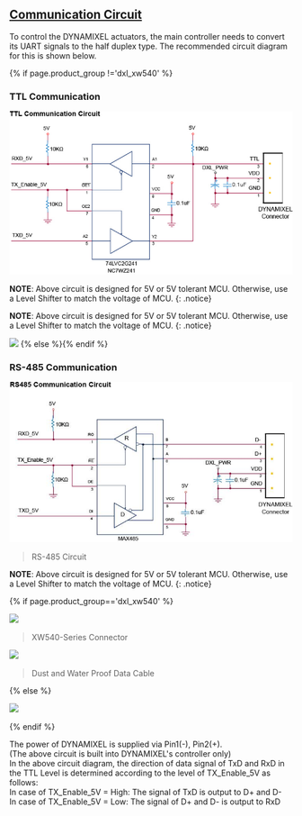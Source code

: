 ## [Communication Circuit](#communication-circuit)
To control the DYNAMIXEL actuators, the main controller needs to convert its UART signals to the half duplex type. The recommended circuit diagram for this is shown below.

{% if page.product_group !='dxl_xw540' %}
### TTL Communication
![](/assets/images/dxl/ttl_circuit.png)

**NOTE**: Above circuit is designed for 5V or 5V tolerant MCU. Otherwise, use a Level Shifter to match the voltage of MCU.
{: .notice}

**NOTE**: Above circuit is designed for 5V or 5V tolerant MCU. Otherwise, use a Level Shifter to match the voltage of MCU.
{: .notice}

![](/assets/images/dxl/x/x_series_ttl_pin.png)
{% else %}{% endif %}

### RS-485 Communication
![](/assets/images/dxl/x/x_series_485_circuit.jpg)  
> RS-485 Circuit 

**NOTE**: Above circuit is designed for 5V or 5V tolerant MCU. Otherwise, use a Level Shifter to match the voltage of MCU.
{: .notice}

{% if page.product_group=='dxl_xw540' %}  

![](/assets/images/dxl/x/xw/xw_series_485_pin.png)  
> XW540-Series Connector

![](/assets/images/dxl/x/xw/xw_series_485_pin_connector.png)
> Dust and Water Proof Data Cable

{% else %}

![](/assets/images/dxl/x/x_series_485_pin.png)

{% endif %}

The power of DYNAMIXEL is supplied via Pin1(-), Pin2(+).  
(The above circuit is built into DYNAMIXEL's controller only)  
In the above circuit diagram, the direction of data signal of TxD and RxD in the TTL Level is determined according to the level of TX_Enable_5V as follows:  
In case of TX_Enable_5V = High: The signal of TxD is output to D+ and D-  
In case of TX_Enable_5V = Low: The signal of D+ and D- is output to RxD  
